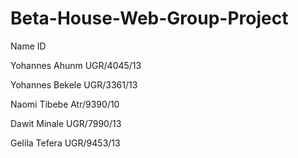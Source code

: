 # Beta-House-Web-Group-Project
Name                                       ID

Yohannes Ahunm                         UGR/4045/13

Yohannes Bekele                        UGR/3361/13

Naomi Tibebe                           Atr/9390/10

Dawit Minale                           UGR/7990/13

Gelila Tefera                          UGR/9453/13
